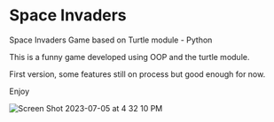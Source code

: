 # Space Invaders
Space Invaders Game based on Turtle module - Python

This is a funny game developed using OOP and the turtle module. 

First version, some features still on process but good enough for now.

Enjoy

![Screen Shot 2023-07-05 at 4 32 10 PM](https://github.com/rgc922/space_invaders/assets/116905344/b9ba8456-38b3-4e31-bb19-c4eeee8149e9)
